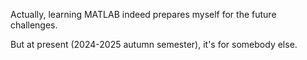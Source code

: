 Actually, learning MATLAB indeed prepares myself for the future challenges.

But at present (2024-2025 autumn semester), it's for somebody else.
